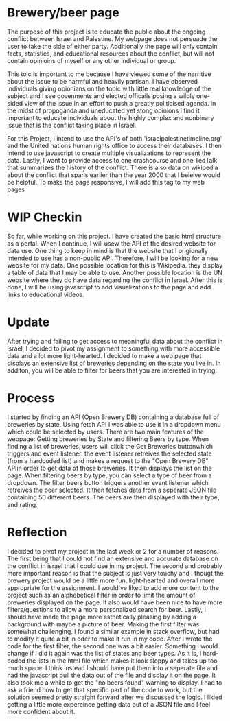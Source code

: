 # Brewery/beer page

The purpose of this project is to educate the public about the ongoing conflict between Israel 
and Palestine. My webpage does not persuade the user to take the side of either party. Additionally 
the page will only contain facts, statistics, and educational resources about the conflict, but will 
not contain opinioins of myself or any other individual or group. 

This toic is important to me because I have viewed some of the narritive about the issue to be 
harmful and heavily partisan. I have observed individuals giving opionians on the topic with 
little real knowledge of the subject and I see govenments and elected officails posing a wildly
one-sided view of the issue in an effort to push a greatly politicised agenda. in the midst 
of propoganda and uneducated yet stong opinions I find it important to educate individuals about 
the highly complex and nonbinary issue that is the conflict taking place in Israel. 

For this Project, I intend to use the API's of both 'israelpalestinetimeline.org' 
and the United nations human rights office to access their databases. I then 
intend to use javascript to create multiple visualizations to represent the data.
Lastly, I want to provide access to one crashcourse and one TedTalk that summarizes
the history of the conflict. There is also data on wikipedia about the conflict 
that spans earlier than the year 2000 that I beleive would be helpful. 
To make the page responsive, I will add this <meta> tag to my web pages
<meta name="viewport" content="width=device-width, initial-scale=1.0">

# WIP Checkin

So far, while working on this project. I have created the basic html structure as a portal. When I 
continue, I will usew the API of the desired website for data use. One thing to keep in mind is
that the website that I origionally intended to use has a non-public API. Therefore, I will be 
looking for a new website for my data. One possible location for this is Wikipedia. they display 
a table of data that I may be able to use. Another possible location is the UN website where 
they do have data regarding the conflict in Israel. After this is done, I will be using javascript 
to add visualizations to the page and add links to educational videos.

# Update 

After trying and failing to get access to meaningful data about the conflict in israel, I decided to pivot my assignment to something
with more accessible data and a lot more light-hearted. I decided to make a web page that displays an extensive list of breweries depending
on the state you live in. In additon, you will be able to filter for beers that you are interested in trying. 

# Process

I started by finding an API (Open Brewery DB) containing a database full of breweries by state. 
Using fetch API I was able to use it in a dropdown menu which could be selected by users. There are 
two main features of the webpage: Getting breweries by State and filtering Beers by type. When 
finding a list of breweries, users will click the Get Breweries buttonwhich triggers and event 
listener. the event listener retreives the selected state (from a hardcoded list) and makes a 
request to the "Open Brewery 
DB" APIin order to get data of those breweries. It then displays the list on the page. 
When filtering beers by type, you can select a type of beer from a dropdown. The filter beers 
button triggers another event listener which retreives the beer selected. It then fetches data from 
a seperate JSON file containing 50 different beers. The beers are then displayed with their type, 
and rating.


# Reflection

I decided to pivot my project in the last week or 2 for a number of reasons. The first being 
that I could not find an extensive and accurate database on the conflict in israel that I
could use in my project. The second and probably more important reason is that the subject
is just very touchy and I thougt the brewery project would be a little more fun, light-hearted
and overall more appropriate for the assignment. I would've liked to add more content to the 
project such as an alphebetical filter in order to limit the amount of breweries displayed
on the page. It also would have been nice to have more filters/questions to allow a more 
personalized search for beer. Lastly, I should have made the page more asthetically pleasing 
by adding a background with maybe a picture of beer. Making the first filter was somewhat 
challenging. I found a similar example in stack overflow, but had to modify it quite a bit in
oder to make it run in my code. After I wrote the code for the first filter, the second one was 
a bit easier. Something I would change if I did it again was the list of states and beer types.
As it is, I hard-coded the lists in the html file which makes it look sloppy and takes up too 
much space. I think instead I should have put them into a seperate file and had the javascript 
pull the data out of the file and display it on the page. It also took me a while to get the 
"no beers found" warning to display. I had to ask a friend how to get that specific part of the 
code to work, but the solution seemed pretty straight forward after we discussed the logic. 
I likied getting a little more expereince getting data out of a JSON file and I feel more confident about it. 
